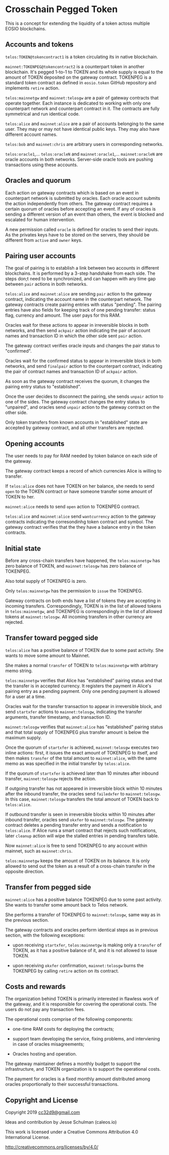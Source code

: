 # Crosschain Pegged Token

This is a concept for extending the liquidity of a token actoss multiple
EOSIO blockchains.


## Accounts and tokens

`telos:TOKEN@tokencontract1` is a token circulating its in native
blockchain.

`mainnet:TOKENPEG@tokencontract2` is a counterpart token in another
blockchain. It's pegged 1-to-1 to TOKEN and its whole supply is equal to
the amount of TOKEN deposited on the gateway contract. TOKENPEG is a
standard token contract as defined in `eosio.token` GitHub repository
and implements `retire` action.

`telos:mainnetgw` and `mainnet:telosgw` are a pair of gateway contracts
that operate together. Each instance is dedicated to working with only
one counterpart network and counterpart contract in it. The contracts
are fully symmetrical and run identical code.


`telos:alice` and `mainnet:alice` are a pair of accounts belonging to
the same user. They may or may not have identical public keys. They may
also have different account names.

`telos:bob` and `mainnet:chris` are arbitrary users in corresponding
networks.

`telos:oracle1`,... `telos:oracleN` and
`mainnet:oracle1`,... `mainnet:oracleN` are oracle accounts in both
networks. Server-side oracle tools are pushing transactions using these
accounts.

## Oracles and quorum

Each action on gateway contracts which is based on an event in
counterpart network is submitted by oracles. Each oracle account submits
the action independently from others. The gateway contract requires a
certain quorum of oracles before accepting an event. If any of oracles
is sending a different version of an event than others, the event is
blocked and escalated for human intervention.

A new permission called `oracle` is defined for oracles to send their
inputs. As the privates keys have to be stored on the servers, they
should be different from `active` and `owner` keys.

## Pairing user accounts

The goal of pairing is to establish a link between two accounts in
different blockchains. It is performed by a 3-step handshake from each
side. The steps don;t need to be synchronized, and can happen with any
time gap between `pair` actions in both networks.

`telos:alice` and `mainnet:alice` are sending `pair` action to the
gateway contract, indicating the account name in the counterpart
network. The gateway contracts create pairing entries with status
"pending". The pairing entries have also fields for keeping track of one
pending transfer: status flag, currency and amount. The user pays for
this RAM.

Oracles wait for these actions to appear in irreversible blocks in both
networks, and then send `ackpair` action indicating the pair of account
names and transaction ID in which the other side sent `pair` action.

The gateway contract verifies oracle inputs and changes the pair status
to "confirmed".

Oracles wait for the confirmed status to appear in irreversible block in
both networks, and send `finalpair` action to the counterpart contract,
indicating the pair of contract names and transaction ID of `ackpair`
action.

As soon as the gateway contract receives the quorum, it changes the
pairing entry status to "established".

Once the user decides to disconnect the pairing, she sends `unpair`
action to one of the sides. The gateway contract changes the entry
status to "unpaired", and oracles send `unpair` action to the gateway
contract on the other side.

Only token transfers from known accounts in "established" state are
accepted by gateway contract, and all other transfers are rejected.


## Opening accounts

The user needs to pay for RAM needed by token balance on each side of
the gateway.

The gateway contract keeps a record of which currencies Alice is willing
to transfer.

If `telos:alice` does not have TOKEN on her balance, she needs to send
`open` to the TOKEN contract or have someone transfer some amount of
TOKEN to her.

`mainnet:alice` needs to send `open` action to TOKENPEG contract.

`telos:alice` and `mainnet:alice` send `wantcurrency` action to the
gateway contracts indicating the corresondinhg token contract and
symbol. The gateway contract verifies that the they have a balance entry
in the token contracts.


## Initial state

Before any cross-chain transfers have happened, the `telos:mainnetgw`
has zero balance of TOKEN, and `mainnet:telosgw` has zero balance of
TOKENPEG.

Also total supply of TOKENPEG is zero.

Only `telos:mainnetgw` has the permission to `issue` the TOKENPEG.

Gateway contracts on both ends have a list of tokens they are accepting
in incoming transfers. Correspondingly, TOKEN is in the list of allowed
tokens in `telos:mainnetgw`, and TOKENPEG is correspondingly in the list
of allowed tokens at `mainnet:telosgw`. All incoming transfers in other
currency are rejected.


## Transfer toward pegged side

`telos:alice` has a positive balance of TOKEN due to some past
activity. She wants to move some amount to Mainnet.

She makes a normal `transfer` of TOKEN to `telos:mainnetgw` with
arbitrary memo string.

`telos:mainnetgw` verifies that Alice has "established" pairing status
and that the transfer is in accepted currency. It registers the payment
in Alice's pairing entry as a pending payment. Only one pending payment
is allowed for a user at a time.

Oracles wait for the transfer transaction to appear in irreversible
block, and send `startxfer` actions to `mainnet:telosgw`, indicating the
transfer arguments, transfer timestamp, and transaction ID.

`mainnet:telosgw` verifies that `mainnet:alice` has "established"
pairing status and that total supply of TOKENPEG plus transfer amount is
below the maximum supply.

Once the quorum of `startxfer` is achieved, `mainnet:telosgw` executes
two inline actions: first, it issues the exact amount of TOKENPEG to
itself, and then makes `transfer` of the total amount to
`mainnet:alice`, with the same memo as was specified in the initial
transfer by `telos:alice`.

If the quorum of `startxfer` is achieved later than 10 minutes after
inbound transfer, `mainnet:telosgw` rejects the action.

If outgoing transfer has not appeared in irreversible block within 10
minutes after the inbound transfer, the oracles send `failedxfer` to
`mainnet:telosgw`. In this case, `mainnet:telosgw` transfers the total
amount of TOKEN back to `telos:alice`.

If outbound transfer is seen in irreversible blocks within 10 minutes
after inbound transfer, oracles send `okxfer` to `mainnet:telosgw`. The
gateway contract deletes a pending transfer entry and sends a
notification to `telos:alice`. If Alice runs a smart contract that
rejects such notifications, later `cleanup` action will wipe the stalled
entries in pending transfers table.

Now `mainnet:alice` is free to send TOKENPEG to any account within
mainnet, such as `mainnet:chris`.

`telos:mainnetgw` keeps the amount of TOKEN on its balance. It is only
allowed to send out the token as a result of a cross-chain transfer in
the opposite direction.


## Transfer from pegged side

`mainnet:alice` has a positive balance TOKENPEG due to some past
activity. She wants to transfer some amount back to Telos network.

She performs a transfer of TOKENPEG to `mainnet:telosgw`, same way as in
the previous section.

The gateway contracts and oracles perform identical steps as in previous
section, with the following exceptions:

* upon receiving `startxfer`, `telos:mainnetgw` is making only a
  `transfer` of TOKEN, as it has a positive balance of it, and it is not
  allowed to issue TOKEN.

* upon receiving `okxfer` confirmation, `mainnet:telosgw` burns the
  TOKENPEG by calling `retire` action on its contract.



## Costs and rewards

The organization behind TOKEN is primarily interested in flawless work
of the gateway, and it is responsible for covering the operational
costs. The users do not pay any transaction fees.

The operational costs comprise of the following components:

* one-time RAM costs for deploying the contracts;

* support team developing the service, fixing problems, and interviening
  in case of oracles misagreements;

* Oracles hosting and operation.

The gateway maintainer defines a monthly budget to support the
infrastructure, and TOKEN organization is to support the operational
costs.

The payment for oracles is a fixed monthly amount distributed among
oracles proportionally to their successful transactions.



## Copyright and License

Copyright 2019 cc32d9@gmail.com

Ideas and contribution by Jesse Schulman (caleos.io)

This work is licensed under a Creative Commons Attribution 4.0
International License.

http://creativecommons.org/licenses/by/4.0/




